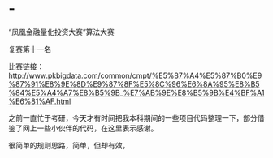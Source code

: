 # -
“凤凰金融量化投资大赛”算法大赛

复赛第十一名

比赛链接：http://www.pkbigdata.com/common/cmpt/%E5%87%A4%E5%87%B0%E9%87%91%E8%9E%8D%E9%87%8F%E5%8C%96%E6%8A%95%E8%B5%84%E5%A4%A7%E8%B5%9B_%E7%AB%9E%E8%B5%9B%E4%BF%A1%E6%81%AF.html

之前一直忙于考研，今天才有时间把我本科期间的一些项目代码整理一下，部分借鉴了网上一些小伙伴的代码，在这里表示感谢。

很简单的规则思路，简单，但却有效，
